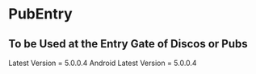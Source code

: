 # PubEntry

## To be Used at the Entry Gate of Discos or Pubs

Latest Version = 5.0.0.4
Android Latest Version = 5.0.0.4
